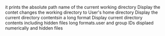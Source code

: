 it prints the absolute path name of the current working directory
Display the contet
changes the working directory to User's home directory
Display the current directory contentsin a long format
Display current directory contents including hidden files
long formats.user and group IDs displaed numerically and hidden files
